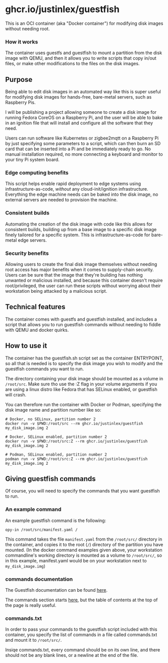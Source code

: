 # ghcr.io/justinlex/guestfish

This is an OCI container (aka "Docker container") for modifying disk images without needing root.

### How it works
The container uses guestfs and guestfish to mount a partition from the disk image with QEMU, 
and then it allows you to write scripts that copy in/out files, 
or make other modifications to the files on the disk images.

## Purpose
Being able to edit disk images in an automated way like this is super useful 
for modifying disk images for hands-free, bare-metal servers, such as Raspberry Pis.

I will be publishing a project allowing someone to create a disk image for running Fedora CoreOS on a Raspberry Pi, 
and the user will be able to bake in an ignition file that will install and configure all the software that they need.

Users can run software like Kubernetes or zigbee2mqtt on a Raspberry Pi by just specifying some parameters to a script,
which can then burn an SD card that can be inserted into a Pi and be immediately ready to go. 
No manual installation required, no more connecting a keyboard and monitor to your tiny Pi system board.

### Edge computing benefits
This script helps enable rapid deployment to edge systems using infrastructure-as-code, *without* any cloud-init/ignition infrastructure.
Everything the edge machine needs can be baked into the disk image, no external servers are needed to provision the machine.

### Consistent builds
Automating the creation of the disk image with code like this allows for consistent builds, 
building up from a base image to a specific disk image finely tailored for a specific system.
This is infrastructure-as-code for bare-metal edge servers.

### Security benefits
Allowing users to create the final disk image themselves without needing root access has major benefits 
when it comes to supply-chain security. 
Users can be sure that the image that they're building has nothing unwanted or malicious installed, 
and because this container doesn't require root/privileged, 
the user can run these scripts without worrying about their workstation being attacked by a malicious script.

## Technical features
The container comes with guestfs and guestfish installed,
and includes a script that allows you to run guestfish commands without needing to fiddle with QEMU and docker quirks.

## How to use it
The container has the guestfish.sh script set as the container ENTRYPOINT, 
so all that is needed is to specify the disk image you wish to modify and the guestfish commands you want to run.

The directory containing your disk image should be mounted as a volume in `/root/src`. 
Make sure tho use the :Z flag in your volume arguments if you are using a linux distro like Fedora 
that has SELinux enabled, or guestfish will crash.

You can therefore run the container with Docker or Podman, specifying the disk image name and partition number like so:
```commandline
# Docker, no SELinux, partition number 2
docker run -v $PWD:/root/src --rm ghcr.io/justinlex/guestfish my_disk_image.img 2

# Docker, SELinux enabled, partition number 2
docker run -v $PWD:/root/src:Z --rm ghcr.io/justinlex/guestfish my_disk_image.img 2

# Podman, SELinux enabled, partition number 2
podman run -v $PWD:/root/src:Z --rm ghcr.io/justinlex/guestfish my_disk_image.img 2
```

## Giving guestfish commands
Of course, you will need to specify the commands that you want guestfish to run.

### An example command
An example guestfish command is the following:
```
opy-in /root/src/manifest.yaml /
```
This command takes the file `manifest.yaml` from the `/root/src/` directory in the container, 
and copies it to the root (`/`) directory of the partition you have mounted. 
(In the docker command examples given above, your workstation commandline's working directory is mounted as a volume to
`/root/src/`, so in this example, manifest.yaml would be on your workstation next to `my_disk_image.img`)

### commands documentation
The Guestfish documentation can be found [here](https://libguestfs.org/guestfish.1.html).

The commands section starts [here](https://libguestfs.org/guestfish.1.html#commands), 
but the table of contents at the top of the page is really useful.

### commands.txt
In order to pass your commands to the guestfish script included with this container, 
you specify the list of commands in a file called commands.txt and mount it to `/root/src/`.

Insiqe commands.txt, every command should be on its own line, 
and there should not be any blank lines, or a newline at the end of the file.
